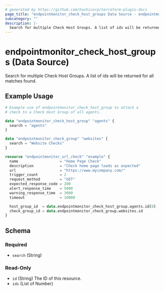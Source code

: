 ```yaml
---
# generated by https://github.com/hashicorp/terraform-plugin-docs
page_title: "endpointmonitor_check_host_groups Data Source - endpointmonitor"
subcategory: ""
description: |-
  Search for multiple Check Host Groups. A list of ids will be returned for all matches found.
---
```


# endpointmonitor_check_host_groups (Data Source)

Search for multiple Check Host Groups. A list of ids will be returned for all matches found.

## Example Usage

```terraform
# Example use of endpointmonitor_check_host_group to attach a
# check to a Check Host Group of all agents.

data "endpointmonitor_check_host_group" "agents" {
  search = "agents"
}

data "endpointmonitor_check_group" "websites" {
  search = "Website Checks"
}

resource "endpointmonitor_url_check" "example" {
  name                   = "Home Page Check"
  description            = "Check home page loads as expected"
  url                    = "https://www.mycompany.com/"
  trigger_count          = 2
  request_method         = "GET"
  expected_response_code = 200
  alert_response_time    = 5000
  warning_response_time  = 3000
  timeout                = 10000

  host_group_id  = data.endpointmonitor_check_host_group.agents.id[0]
  check_group_id = data.endpointmonitor_check_group.websites.id
}
```

<!-- schema generated by tfplugindocs -->
## Schema

### Required

- `search` (String)

### Read-Only

- `id` (String) The ID of this resource.
- `ids` (List of Number)


